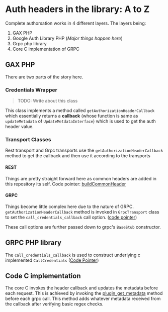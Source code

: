 # Auth headers in the library: A to Z

Complete authorsation works in 4 different layers. The layers being:
1) GAX PHP
2) Google Auth Library PHP (_Major things happen here_)
3) Grpc php library
4) Core C implementation of GRPC

## GAX PHP

There are two parts of the story here.

### Credentials Wrapper

> TODO: Write about this class

This class implements a method called `getAuthorizationHeaderCallback` which essentially returns a **callback** (whose function is same as `updateMetadata` of `UpdateMetdataInterface`) which is used to get the auth header value.

### Transport Classes

Rest transport and Grpc transports use the `getAuthorizationHeaderCallback` method to get the callback and then use it according to the transports

#### REST

Things are pretty straight forward here as common headers are added in this repository its self. Code pointer: [buildCommonHeader](https://github.com/googleapis/gax-php/blob/main/src/Transport/HttpUnaryTransportTrait.php#L93)

#### GRPC

Things become little complex here due to the nature of GRPC. `getAuthorizationHeaderCallback` method is invoked in `GrpcTransport` class to set the `call_credentials_callback` call option. ([code pointer](https://github.com/googleapis/gax-php/blob/main/src/Transport/GrpcTransport.php#L247))

These call options are further passed down to grpc's `BaseStub` constructor.

## GRPC PHP library

The `call_credentials_callback` is used to construct underlying c implemented `CallCredentials` ([Code Pointer](https://github.com/grpc/grpc-php/blob/b610c42022ed3a22f831439cb93802f2a4502fdf/src/lib/AbstractCall.php#L64))

## Code C implementation

The core C invokes the header callback and updates the metadata before each request. This is achieved by invoking the [plugin_get_metadata](https://github.com/grpc/grpc/blob/master/src/php/ext/grpc/call_credentials.c#L143) method before each grpc call. This method adds whatever metadata received from the callback after verifying basic regex checks.
